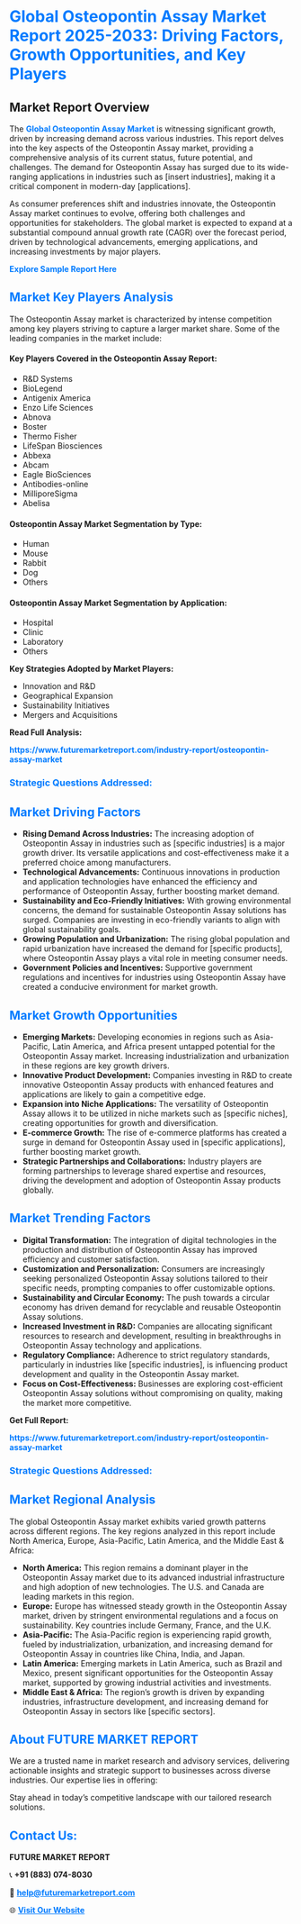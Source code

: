 <h1 style="color: #007BFF;">Global Osteopontin Assay Market Report 2025-2033: Driving Factors, Growth Opportunities, and Key Players</h1>

<section id="overview">
<h2>Market Report Overview</h2>
<p>The <a href="https://www.futuremarketreport.com/industry-report/osteopontin-assay-market" style="color: #007BFF; text-decoration: none;"><strong>Global Osteopontin Assay Market</strong></a> is witnessing significant growth, driven by increasing demand across various industries. This report delves into the key aspects of the Osteopontin Assay market, providing a comprehensive analysis of its current status, future potential, and challenges. The demand for Osteopontin Assay has surged due to its wide-ranging applications in industries such as [insert industries], making it a critical component in modern-day [applications].</p>
<p>As consumer preferences shift and industries innovate, the Osteopontin Assay market continues to evolve, offering both challenges and opportunities for stakeholders. The global market is expected to expand at a substantial compound annual growth rate (CAGR) over the forecast period, driven by technological advancements, emerging applications, and increasing investments by major players.</p>
</section>

<section id="overview">
<p><a href="https://www.futuremarketreport.com/request-sample/reportId=79342" style="color: #007BFF; text-decoration: none;"><strong>Explore Sample Report Here</strong></a></p>
</section>

<section id="key-players">
<h2 style="color: #007BFF;">Market Key Players Analysis</h2>
<p>The Osteopontin Assay market is characterized by intense competition among key players striving to capture a larger market share. Some of the leading companies in the market include:</p>
<h4>Key Players Covered in the Osteopontin Assay Report:</h4>
<ul><li>R&amp;D Systems</li><li>BioLegend</li><li>Antigenix America</li><li>Enzo Life Sciences</li><li>Abnova</li><li>Boster</li><li>Thermo Fisher</li><li>LifeSpan Biosciences</li><li>Abbexa</li><li>Abcam</li><li>Eagle BioSciences</li><li>Antibodies-online</li><li>MilliporeSigma</li><li>Abelisa</li></ul>
<h4>Osteopontin Assay Market Segmentation by Type:</h4>
<ul><li>Human</li><li>Mouse</li><li>Rabbit</li><li>Dog</li><li>Others</li></ul>

<h4>Osteopontin Assay Market Segmentation by Application:</h4>
<ul><li>Hospital</li><li>Clinic</li><li>Laboratory</li><li>Others</li></ul>
<p><strong>Key Strategies Adopted by Market Players:</strong></p>
<ul>
<li>Innovation and R&D</li>
<li>Geographical Expansion</li>
<li>Sustainability Initiatives</li>
<li>Mergers and Acquisitions</li>
</ul>
</section>

<section>
<p><strong>Read Full Analysis: </strong></p><a href="https://www.futuremarketreport.com/industry-report/osteopontin-assay-market" style="color: #007BFF; text-decoration: none;"><strong>https://www.futuremarketreport.com/industry-report/osteopontin-assay-market</strong></a>
<h3 style="color: #007BFF;">Strategic Questions Addressed:</h3>
</section>

<section id="driving-factors">
<h2 style="color: #007BFF;">Market Driving Factors</h2>
<ul>
<li><strong>Rising Demand Across Industries:</strong> The increasing adoption of Osteopontin Assay in industries such as [specific industries] is a major growth driver. Its versatile applications and cost-effectiveness make it a preferred choice among manufacturers.</li>
<li><strong>Technological Advancements:</strong> Continuous innovations in production and application technologies have enhanced the efficiency and performance of Osteopontin Assay, further boosting market demand.</li>
<li><strong>Sustainability and Eco-Friendly Initiatives:</strong> With growing environmental concerns, the demand for sustainable Osteopontin Assay solutions has surged. Companies are investing in eco-friendly variants to align with global sustainability goals.</li>
<li><strong>Growing Population and Urbanization:</strong> The rising global population and rapid urbanization have increased the demand for [specific products], where Osteopontin Assay plays a vital role in meeting consumer needs.</li>
<li><strong>Government Policies and Incentives:</strong> Supportive government regulations and incentives for industries using Osteopontin Assay have created a conducive environment for market growth.</li>
</ul>
</section>

<section id="growth-opportunities">
<h2 style="color: #007BFF;">Market Growth Opportunities</h2>
<ul>
<li><strong>Emerging Markets:</strong> Developing economies in regions such as Asia-Pacific, Latin America, and Africa present untapped potential for the Osteopontin Assay market. Increasing industrialization and urbanization in these regions are key growth drivers.</li>
<li><strong>Innovative Product Development:</strong> Companies investing in R&D to create innovative Osteopontin Assay products with enhanced features and applications are likely to gain a competitive edge.</li>
<li><strong>Expansion into Niche Applications:</strong> The versatility of Osteopontin Assay allows it to be utilized in niche markets such as [specific niches], creating opportunities for growth and diversification.</li>
<li><strong>E-commerce Growth:</strong> The rise of e-commerce platforms has created a surge in demand for Osteopontin Assay used in [specific applications], further boosting market growth.</li>
<li><strong>Strategic Partnerships and Collaborations:</strong> Industry players are forming partnerships to leverage shared expertise and resources, driving the development and adoption of Osteopontin Assay products globally.</li>
</ul>
</section>

<section id="trending-factors">
<h2 style="color: #007BFF;">Market Trending Factors</h2>
<ul>
<li><strong>Digital Transformation:</strong> The integration of digital technologies in the production and distribution of Osteopontin Assay has improved efficiency and customer satisfaction.</li>
<li><strong>Customization and Personalization:</strong> Consumers are increasingly seeking personalized Osteopontin Assay solutions tailored to their specific needs, prompting companies to offer customizable options.</li>
<li><strong>Sustainability and Circular Economy:</strong> The push towards a circular economy has driven demand for recyclable and reusable Osteopontin Assay solutions.</li>
<li><strong>Increased Investment in R&D:</strong> Companies are allocating significant resources to research and development, resulting in breakthroughs in Osteopontin Assay technology and applications.</li>
<li><strong>Regulatory Compliance:</strong> Adherence to strict regulatory standards, particularly in industries like [specific industries], is influencing product development and quality in the Osteopontin Assay market.</li>
<li><strong>Focus on Cost-Effectiveness:</strong> Businesses are exploring cost-efficient Osteopontin Assay solutions without compromising on quality, making the market more competitive.</li>
</ul>
</section>

<section>
<p><strong>Get Full Report: </strong></p><a href="https://www.futuremarketreport.com/industry-report/osteopontin-assay-market" style="color: #007BFF; text-decoration: none;"><strong>https://www.futuremarketreport.com/industry-report/osteopontin-assay-market</strong></a>
<h3 style="color: #007BFF;">Strategic Questions Addressed:</h3>
</section>


<section id="regional-analysis">
<h2 style="color: #007BFF;">Market Regional Analysis</h2>
<p>The global Osteopontin Assay market exhibits varied growth patterns across different regions. The key regions analyzed in this report include North America, Europe, Asia-Pacific, Latin America, and the Middle East & Africa:</p>
<ul>
<li><strong>North America:</strong> This region remains a dominant player in the Osteopontin Assay market due to its advanced industrial infrastructure and high adoption of new technologies. The U.S. and Canada are leading markets in this region.</li>
<li><strong>Europe:</strong> Europe has witnessed steady growth in the Osteopontin Assay market, driven by stringent environmental regulations and a focus on sustainability. Key countries include Germany, France, and the U.K.</li>
<li><strong>Asia-Pacific:</strong> The Asia-Pacific region is experiencing rapid growth, fueled by industrialization, urbanization, and increasing demand for Osteopontin Assay in countries like China, India, and Japan.</li>
<li><strong>Latin America:</strong> Emerging markets in Latin America, such as Brazil and Mexico, present significant opportunities for the Osteopontin Assay market, supported by growing industrial activities and investments.</li>
<li><strong>Middle East & Africa:</strong> The region’s growth is driven by expanding industries, infrastructure development, and increasing demand for Osteopontin Assay in sectors like [specific sectors].</li>
</ul>
</section>

<footer>
<h2 style="color: #007BFF;">About FUTURE MARKET REPORT</h2>
<p>We are a trusted name in market research and advisory services, delivering actionable insights and strategic support to businesses across diverse industries. Our expertise lies in offering:</p>

<p>Stay ahead in today’s competitive landscape with our tailored research solutions.</p>

<h2 style="color: #007BFF;">Contact Us:</h2>
<p><strong>FUTURE MARKET REPORT</strong></p>
<p>📞 <strong>+91 (883) 074-8030</strong></p>
<p>📧 <strong><a href="mailto:help@futuremarketreport.com" style="color: #007BFF;">help@futuremarketreport.com</a></strong></p>
<p>🌐 <strong><a href="https://www.futuremarketreport.com/" style="color: #007BFF;">Visit Our Website</a></strong></p>
</footer>